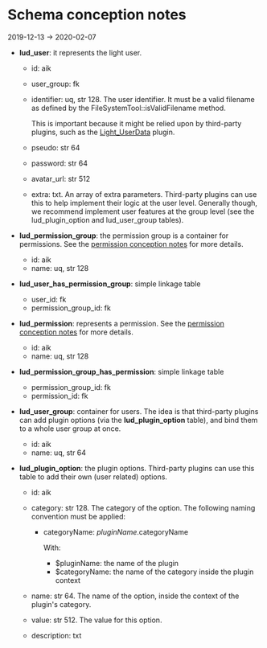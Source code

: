 Schema conception notes
===========
2019-12-13 -> 2020-02-07





- **lud_user**: it represents the light user.
    
    - id: aik
    - user_group: fk
    - identifier: uq, str 128. The user identifier. It must be a valid filename as defined by the FileSystemTool::isValidFilename method.
    
        This is important because it might be relied upon by third-party plugins, such as the [Light_UserData](https://github.com/lingtalfi/Light_UserData) plugin.
    - pseudo: str 64
    - password: str 64
    - avatar_url: str 512
    - extra: txt. An array of extra parameters. 
        Third-party plugins can use this to help implement their logic at the user level.
        Generally though, we recommend implement user features at the group level (see the lud_plugin_option and lud_user_group tables).

        
- **lud_permission_group**: the permission group is a container for permissions. See the [permission conception notes](https://github.com/lingtalfi/Light_User/blob/master/personal/mydoc/pages/permission-conception-notes.md) for more details.
    - id: aik    
    - name: uq, str 128    
    

- **lud_user_has_permission_group**: simple linkage table
    - user_id: fk    
    - permission_group_id: fk
    

- **lud_permission**: represents a permission. See the [permission conception notes](https://github.com/lingtalfi/Light_User/blob/master/personal/mydoc/pages/permission-conception-notes.md) for more details.
    - id: aik    
    - name: uq, str 128    


- **lud_permission_group_has_permission**: simple linkage table
    - permission_group_id: fk
    - permission_id: fk


- **lud_user_group**: container for users. The idea is that third-party plugins can add plugin options (via the **lud_plugin_option** table), and bind them to a whole user group at once.
    - id: aik    
    - name: uq, str 64
    
    
- **lud_plugin_option**: the plugin options. Third-party plugins can use this table to add their own (user related) options.
    - id: aik        
    - category: str 128. The category of the option. The following naming convention must be applied:
        - categoryName: $pluginName.$categoryName
        
            With:
            - $pluginName: the name of the plugin 
            - $categoryName: the name of the category inside the plugin context
                
    - name: str 64. The name of the option, inside the context of the plugin's category.
    - value: str 512. The value for this option.             
    - description: txt             